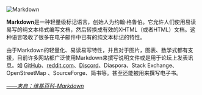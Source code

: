 ![Markdown](https://i.postimg.cc/MHwQQhcX/2025-05-02-002135.png)

**Markdown**是一种轻量级标记语言，创始人为约翰·格鲁伯。它允许人们使用易读易写的纯文本格式编写文档，然后转换成有效的XHTML（或者HTML）文档。这种语言吸收了很多在电子邮件中已有的纯文本标记的特性。

由于Markdown的轻量化、易读易写特性，并且对于图片，图表、数学式都有支援，目前许多网站都广泛使用Markdown来撰写说明文件或是用于论坛上发表讯息。如 [GitHub](//github.com)、[reddit.com](https://www.reddit.com/)、[Discord](https://discord.com/)、Diaspora、Stack Exchange、OpenStreetMap 、SourceForge、简书等。甚至还能被用来撰写电子书。

*[——来自：维基百科-Markdown](https://w.wiki/WK5)*